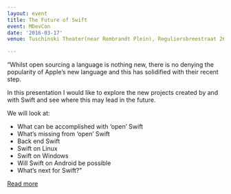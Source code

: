 ```yaml
---
layout: event
title: The Future of Swift
event: MDevCon
date: '2016-03-17'
venue: Tuschinski Theater(near Rembrandt Plein), Reguliersbreestraat 26, Amsterdam.

---
```


 “Whilst open sourcing a language is nothing new, there is no denying the popularity of Apple’s new language and this has solidified with their recent step.

In this presentation I would like to explore the new projects created by and with Swift and see where this may lead in the future.

We will look at:

- What can be accomplished with ‘open’ Swift
- What’s missing from ‘open’ Swift
- Back end Swift
- Swift on Linux
- Swift on Windows
- Will Swift on Android be possible
- What’s next for Swift?”

[Read more](http://mdevcon.com/)